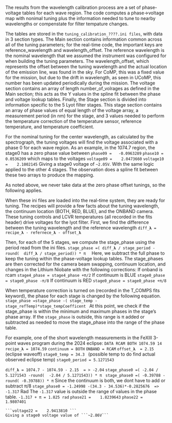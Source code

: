 The results from the wavelength calibration process are a set of phase-voltage tables for each wave region.  The code computes a phase->voltage map with nonimal tuning plus the information needed to tune to nearby wavelengths or compenstate for filter tempature changes.

The tables are stored in the ```tuning_calibration_????.ini files```, with data in  3 section types.  The Main section contains information common across all of the tuning parameters; for the real-time code, the important keys are reference_wavelength and wavelength_offset.  The reference wavelength is the nominal wavelength that we assumed the instrument was configured for when building the tuning parameters.  The wavelength_offset, which represents the offset between the tuning wavelength and the actual location of the emission line, was found in the sky.  For CoMP, this was a fixed value for the mission, but due to the drift in wavelength, as seen in UCoMP, this number has been updated periodically during the mission.  The voltage section contains an array of length number_of_volrages as defined in the Main section; this acts as the Y values in the spline fit between the phase and voltage lookup tables.  Finally, the Stage section is divided into information specific to the 5 Lyot filter stages.  This stage section contains an array of phase values of equal length of the voltage array, a measurement period (in nm) for the stage, and 3 values needed to perform the temperature correction of the temperature sensor, reference temperature, and temperature coefficient.

For the nominal tuning for the center wavelength, as calculated by the spectrograph, the tuning voltages will find the voltage associated with a phase 0 for each wave region. 
As an example, in the 1074.7 region, the stage0 has a zero phase value between 
```phase09 =   -0.0963289```
```phase10 =    0.0536209```
which maps to the voltages
```voltage09 =    2.0473660```
```voltage10 =    2.1002145```
Giving a stage0 voltage of ```~2.05V```.  With the same logic applied to the other 4 stages.  The observation does a spline fit between these two arrays to produce the mapping.

As noted above, we never take data at the zero phase offset tunings, so the following applies.


When these ini files are loaded into the real-time system, they are ready for tuning.  The recipes will provide a few facts about the tuning wavelength, the continuum location (BOTH, RED, BLUE), and the ONBAND camera.  These tuning controls and LCVR temperatures (all recorded in the fits header) drive voltages for the lyot filter.
First, we find the difference between the tuning wavelength and the reference wavelength
```diff_𝛌 = recipe_𝛌 - refernece_𝛌 - offset_𝛌 ```

Then, for each of the 5 stages, we compute the stage_phase using the period read from the ini files.
```stage_phase =( diff_𝛌 / stage_period -round(  diff_𝛌 / stage_period)) * π  ``` 
Here, we subtract the full phase to keep the tuning within the phase-voltage lookup tables.  The stage_phases are then corrected for the camera beam swapping, continuum location, and changes in the Lithium Niobate with the following corrections:
If onband is rcam  ```stage4_phase = stage4_phase +π/2```
If continuum is BLUE ```stage0_phase = stage0_phase -π/8```
If continuum is RED ```stage0_phase = stage0_phase +π/8```

When temperature correction is turned on (recorded in the T_COMPS fits keyword), the phase for each stage is changed by the following equation. ```stage_phase =stage_phase -( stage_temp -stage_refTemp)*stage_tempCoefficent ```
At this point, we check if the stage_phase is within the minimum and maximum phases in the stage’s phase array.  If the ```stage_phase``` is outside, this range is π added or subtracted as needed to move the stage_phase into the range of the phase table.


For example, one of the short wavelength measurements in the FeXIII 3-point waves program during the 2024 eclipse:
```DATA RCAM BOTH 1074.59 14 ```
```recipe_𝛌 = 1074.59```
```continuum = BOTH```
```ONBAND = RCAM```
```offset_𝛌  = 2.15```  (eclipse waveoff) 
```stage0_temp = 34.3 ``` (possible temp to do find actual observed eclipse temp)
```stage0_period = 5.1271543```


```diff_𝛌 = 1074.7 - 1074.59 - 2.15  = > -2.04```
```stage_phase0 =( -2.04 / 5.1271543 -round(  -2.04 / 5.1271543)) * π ```
```stage_phase0 =( -0.39788 -round( -0.39788)) * π```
Since the continuum is both, we dont have to add or subtract π/8
```stage_phase0 = -1.24998 -(34.3 - 34.536)*-0.2825676  => -1.317``` Rad
The ```-1.317``` value is outside the range of values in the phase table.
```-1.317 + π = 1.825 rad```
```phase21 =    1.8239643```
```phase22 =    1.9807401```
```voltage21 =    2.8504315
```voltage22 =    2.9413810 ```
Giving a stage0 voltage value of ```~2.86V```




